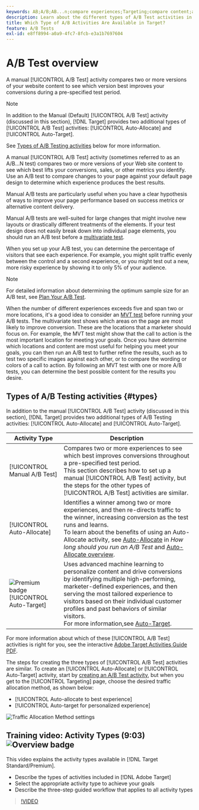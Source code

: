 ```yaml
---
keywords: AB;A/B;AB...n;compare experiences;Targeting;compare content;auto-target;auto-allocate
description: Learn about the different types of A/B Test activities in Adobe Target - Manual, Auto-Allocate, and Auto-Target. Choose the one that's right for you.
title: Which Type of A/B Activities Are Available in Target?
feature: A/B Tests
exl-id: e8ff8994-a0a9-4fc7-8fcb-e3a1b7697604
---
```

# A/B Test overview

A manual [!UICONTROL A/B Test] activity compares two or more versions of your website content to see which version best improves your conversions during a pre-specified test period.

>[!NOTE]
>
>In addition to the Manual (Default) [!UICONTROL A/B Test] activity (discussed in this section), [!DNL Target] provides two additional types of [!UICONTROL A/B Test] activities: [!UICONTROL Auto-Allocate] and [!UICONTROL Auto-Target].
>
>See [Types of A/B Testing activities](#types) below for more information.

A manual [!UICONTROL A/B Test] activity (sometimes referred to as an A/B...N test) compares two or more versions of your Web site content to see which best lifts your conversions, sales, or other metrics you identify. Use an A/B test to compare changes to your page against your default page design to determine which experience produces the best results.

Manual A/B tests are particularly useful when you have a clear hypothesis of ways to improve your page performance based on success metrics or alternative content delivery.

Manual A/B tests are well-suited for large changes that might involve new layouts or drastically different treatments of the elements. If your test design does not easily break down into individual page elements, you should run an A/B test before a [multivariate test](/help/c-activities/c-multivariate-testing/multivariate-testing.md).

When you set up your A/B test, you can determine the percentage of visitors that see each experience. For example, you might split traffic evenly between the control and a second experience, or you might test out a new, more risky experience by showing it to only 5% of your audience.

>[!NOTE]
>
>For detailed information about determining the optimum sample size for an A/B test, see [Plan Your A/B Test](/help/c-activities/t-test-ab/sample-size-determination.md).

When the number of different experiences exceeds five and span two or more locations, it's a good idea to consider an [MVT test](/help/c-activities/c-multivariate-testing/multivariate-testing.md) before running your A/B tests. The multivariate test shows which areas on the page are most likely to improve conversion. These are the locations that a marketer should focus on. For example, the MVT test might show that the call to action is the most important location for meeting your goals. Once you have determine which locations and content are most useful for helping you meet your goals, you can then run an A/B test to further refine the results, such as to test two specific images against each other, or to compare the wording or colors of a call to action. By following an MVT test with one or more A/B tests, you can determine the best possible content for the results you desire.

## Types of A/B Testing activities {#types}

In addition to the manual [!UICONTROL A/B Test] activity (discussed in this section), [!DNL Target] provides two additional types of A/B Testing activities: [!UICONTROL Auto-Allocate] and [!UICONTROL Auto-Target].

|Activity Type|Description|
| --- | --- |
|[!UICONTROL Manual A/B Test]|Compares two or more experiences to see which best improves conversions throughout a pre-specified test period.<br>This section describes how to set up a manual [!UICONTROL A/B Test] activity, but the steps for the other types of [!UICONTROL A/B Test] activities are similar.|
|[!UICONTROL Auto-Allocate]|Identifies a winner among two or more experiences, and then re-directs traffic to the winner, increasing conversion as the test runs and learns.<br>To learn about the benefits of using an Auto-Allocate activity, see [Auto-Allocate](/help/c-activities/t-test-ab/sample-size-determination.md#auto-allocate) in *How long should you run an A/B Test* and [Auto-Allocate overview](/help/c-activities/automated-traffic-allocation/automated-traffic-allocation.md).|
|![Premium badge](/help/assets/premium.png) [!UICONTROL Auto-Target]|Uses advanced machine learning to personalize content and drive conversions by identifying multiple high-performing, marketer-defined experiences, and then serving the most tailored experience to visitors based on their individual customer profiles and past behaviors of similar visitors.<br>For more information,see [Auto-Target](/help/c-activities/auto-target/auto-target-to-optimize.md).|

For more information about which of these [!UICONTROL A/B Test] activities is right for you, see the interactive [Adobe Target Activities Guide PDF](/help/c-activities/target-activities-guide.md).

The steps for creating the three types of [!UICONTROL A/B Test] activities are similar. To create an [!UICONTROL Auto-Allocate] or [!UICONTROL Auto-Target] activity, start by [creating an A/B Test activity](/help/c-activities/t-test-ab/t-test-create-ab/test-create-ab.md), but when you get to the [!UICONTROL Targeting] page, choose the desired traffic allocation method, as shown below:

* [!UICONTROL Auto-allocate to best experience]
* [!UICONTROL Auto-target for personalized experience]

![Traffic Allocation Method settings](/help/c-activities/t-test-ab/t-test-create-ab/assets/traffic-allocation-method.png)

## Training video: Activity Types (9:03) ![Overview badge](/help/assets/overview.png) 

This video explains the activity types available in [!DNL Target Standard/Premium].

* Describe the types of activities included in [!DNL Adobe Target] 
* Select the appropriate activity type to achieve your goals 
* Describe the three-step guided workflow that applies to all activity types

>[!VIDEO](https://video.tv.adobe.com/v/17386)
